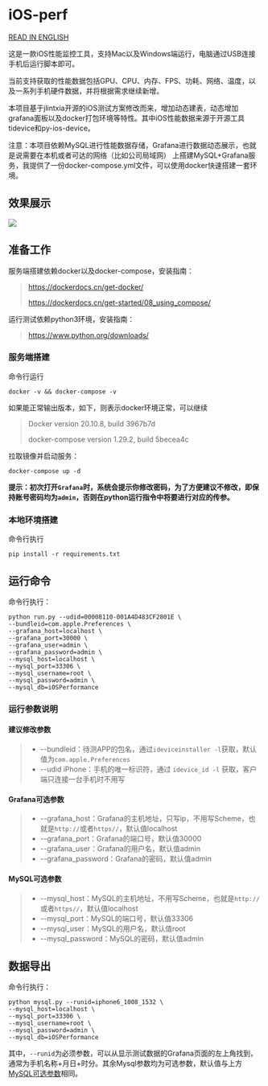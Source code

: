 # iOS-perf

[READ IN ENGLISH](./README_EN.md)

这是一款iOS性能监控工具，支持Mac以及Windows端运行，电脑通过USB连接手机后运行脚本即可。

当前支持获取的性能数据包括GPU、CPU、内存、FPS、功耗、网络、温度，以及一系列手机硬件数据，并将根据需求继续新增。

本项目基于jlintxia开源的iOS测试方案修改而来，增加动态建表，动态增加grafana面板以及docker打包环境等特性。其中iOS性能数据来源于开源工具tidevice和py-ios-device。


注意：本项目依赖MySQL进行性能数据存储，Grafana进行数据动态展示，也就是说需要在本机或者可达的网络（比如公司局域网）
上搭建MySQL+Grafana服务，我提供了一份docker-compose.yml文件，可以使用docker快速搭建一套环境。



## 效果展示

![](iOS-perf-3x.gif)

  





## 准备工作

服务端搭建依赖docker以及docker-compose，安装指南：

>https://dockerdocs.cn/get-docker/
>
>https://dockerdocs.cn/get-started/08_using_compose/

运行测试依赖python3环境，安装指南：

>https://www.python.org/downloads/


### 服务端搭建

命令行运行

```
docker -v && docker-compose -v
```

如果能正常输出版本，如下，则表示docker环境正常，可以继续

>Docker version 20.10.8, build 3967b7d
>
>docker-compose version 1.29.2, build 5becea4c

拉取镜像并启动服务：

```
docker-compose up -d  
```
**提示：初次打开`Grafana`时，系统会提示你修改密码，为了方便建议不修改，即保持账号密码均为`admin`，否则在python运行指令中将要进行对应的传参。**



### 本地环境搭建

命令行执行

```
pip install -r requirements.txt
```








## 运行命令
命令行执行：
```shell
python run.py --udid=00008110-001A4D483CF2801E \
--bundleid=com.apple.Preferences \
--grafana_host=localhost \
--grafana_port=30000 \
--grafana_user=admin \
--grafana_password=admin \
--mysql_host=localhost \
--mysql_port=33306 \
--mysql_username=root \
--mysql_password=admin \
--mysql_db=iOSPerformance
```


### 运行参数说明



#### 建议修改参数

>- --bundleid：待测APP的包名，通过`ideviceinstaller -l`获取，默认值为`com.apple.Preferences`
>- --udid iPhone：手机的唯一标识符，通过 `idevice_id -l` 获取，客户端只连接一台手机时不用写



#### Grafana可选参数

> - --grafana_host：Grafana的主机地址，只写ip，不用写Scheme，也就是`http://`或者`https//`，默认值localhost
> - --grafana_port：Grafana的端口号，默认值30000
> - --grafana_user：Grafana的用户名，默认值admin
> - --grafana_password：Grafana的密码，默认值admin



#### MySQL可选参数

> - --mysql_host：MySQL的主机地址，不用写Scheme，也就是`http://`或者`https//`，默认值localhost
> - --mysql_port：MySQL的端口号，默认值33306
> - --mysql_user：MySQL的用户名，默认值root
> - --mysql_password：MySQL的密码，默认值admin



## 数据导出

命令行执行：
```shell
python mysql.py --runid=iphone6_1008_1532 \
--mysql_host=localhost \
--mysql_port=33306 \
--mysql_username=root \
--mysql_password=admin \
--mysql_db=iOSPerformance
```

其中，`--runid`为必须参数，可以从显示测试数据的Grafana页面的左上角找到，通常为手机名称+月日+时分。其余Mysql参数均为可选参数，默认值与上方[MySQL可选参数](#MySQL可选参数)相同。
